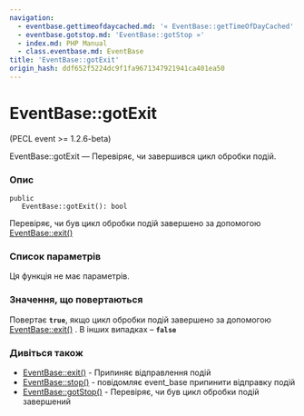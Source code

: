 ```yaml
---
navigation:
  - eventbase.gettimeofdaycached.md: '« EventBase::getTimeOfDayCached'
  - eventbase.gotstop.md: 'EventBase::gotStop »'
  - index.md: PHP Manual
  - class.eventbase.md: EventBase
title: 'EventBase::gotExit'
origin_hash: ddf652f5224dc9f1fa9671347921941ca401ea50
---
```

# EventBase::gotExit

(PECL event >= 1.2.6-beta)

EventBase::gotExit — Перевіряє, чи завершився цикл обробки подій.

### Опис

```methodsynopsis
public
   EventBase::gotExit(): bool
```

Перевіряє, чи був цикл обробки подій завершено за допомогою [EventBase::exit()](eventbase.exit.md)

### Список параметрів

Ця функція не має параметрів.

### Значення, що повертаються

Повертає **`true`**, якщо цикл обробки подій завершено за допомогою [EventBase::exit()](eventbase.exit.md) . В інших випадках – **`false`**

### Дивіться також

-   [EventBase::exit()](eventbase.exit.md) \- Припиняє відправлення подій
-   [EventBase::stop()](eventbase.stop.md) \- повідомляє event\_base припинити відправку подій
-   [EventBase::gotStop()](eventbase.gotstop.md) \- Перевіряє, чи був цикл обробки подій завершений
